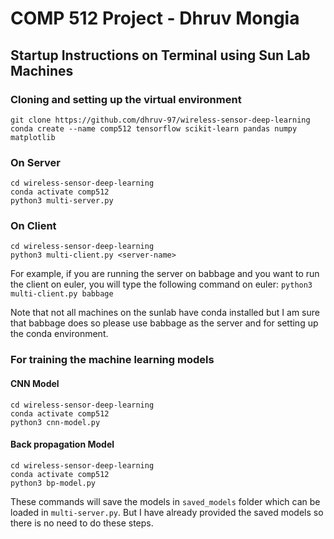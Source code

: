 # COMP 512 Project - Dhruv Mongia

## Startup Instructions on Terminal using Sun Lab Machines

### Cloning and setting up the virtual environment
```
git clone https://github.com/dhruv-97/wireless-sensor-deep-learning
conda create --name comp512 tensorflow scikit-learn pandas numpy matplotlib
```

### On Server
```
cd wireless-sensor-deep-learning
conda activate comp512
python3 multi-server.py
```

### On Client
```
cd wireless-sensor-deep-learning
python3 multi-client.py <server-name>
```

For example, if you are running the server on babbage and you want to run the client on euler, you will type the following command on euler:
` python3 multi-client.py babbage `

Note that not all machines on the sunlab have conda installed but I am sure that babbage does so please use babbage as the server and for setting up the conda environment.

### For training the machine learning models

#### CNN Model
```
cd wireless-sensor-deep-learning
conda activate comp512
python3 cnn-model.py
```
#### Back propagation Model
```
cd wireless-sensor-deep-learning
conda activate comp512
python3 bp-model.py
```
These commands will save the models in `saved_models` folder which can be loaded in `multi-server.py`. But I have already provided the saved models so there is no need to do these steps.
